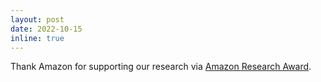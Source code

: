 ```yaml
---
layout: post
date: 2022-10-15
inline: true
---
```

Thank Amazon for supporting our research via <a href="https://www.amazon.science/research-awards/program-updates/fall-2021-and-winter-2022-amazon-research-awards-recipients-announced">Amazon Research Award</a>.
